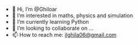- 👋 Hi, I’m @Ghiloar
- 👀 I’m interested in maths, physics and simulation
- 🌱 I’m currently learning Python
- 💞️ I’m looking to collaborate on ...
- 📫 How to reach me: ilghila06@gmail.com

<!---
Ghiloar/Ghiloar is a ✨ special ✨ repository because its `README.md` (this file) appears on your GitHub profile.
You can click the Preview link to take a look at your changes.
--->
